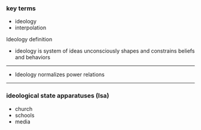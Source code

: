 

### key terms
- ideology
- interpolation

Ideology definition
- ideology is system of ideas unconsciously shapes and constrains beliefs and behaviors

---

- Ideology normalizes power relations

---

### ideological state apparatuses (Isa)
- church
- schools
- media








